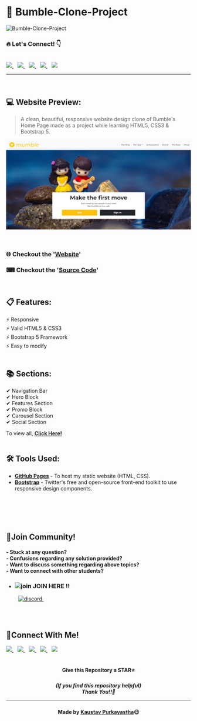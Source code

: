 # 💛 Bumble-Clone-Project

![Bumble-Clone-Project](https://socialify.git.ci/Kaustav-Purkayastha/Bumble-Clone-Project/image?description=1&descriptionEditable=Project%20-%3E%20%0ABumble%20Clone%20Project%20using%20HTML5,%20CSS3%20and%20Bootstrap%205&font=Inter&forks=1&language=1&name=1&owner=1&pattern=Brick%20Wall&stargazers=1&theme=Dark)


### 🔥 Let\'s Connect! 👇 
  <br/>
  <a href="https://twitter.com/imKaustav_">
    <img width="25px" src="https://www.vectorlogo.zone/logos/twitter/twitter-tile.svg" />
  </a>&ensp;
  <a href="https://www.linkedin.com/in/kaustav-02">
    <img width="25px" src="https://www.vectorlogo.zone/logos/linkedin/linkedin-icon.svg" />
  </a>&ensp;
  <a href="https://github.com/Kaustav-Purkayastha">
  <img width="25px" src="https://www.vectorlogo.zone/logos/github/github-icon.svg" />
  </a>&ensp;
  <a href="https://www.instagram.com/_.kaustav._/">
    <img width="25px" src="https://www.vectorlogo.zone/logos/instagram/instagram-icon.svg" />
  </a>&ensp;
  <a href="https://www.facebook.com/kaustav.purkayastha.02/">
  <img width="25px" src="https://www.vectorlogo.zone/logos/facebook/facebook-official.svg" />
  </a>
  
***
<br/>


## 💻 Website Preview:
> A clean, beautiful, responsive website design clone of Bumble's Home Page made as a project while learning HTML5, CSS3 & Bootstrap 5.

<p align="center">
    <kbd>
        <a href="https://kaustav-purkayastha.github.io/Bumble-Clone-Project/" target="_blank"><img alt="Bumble Clone Project" src="images/Website Preview.jpg">
        </a>
    </kbd>
</p>
<br/>

### 🌐 Checkout the '[Website](https://kaustav-purkayastha.github.io/Bumble-Clone-Project/)'

### ⌨ Checkout the '[Source Code](https://github.com/Kaustav-Purkayastha/Bumble-Clone-Project/blob/main/index.html)'
<br/>


## 📋 Features:
⚡ Responsive\
⚡ Valid HTML5 & CSS3\
⚡ Bootstrap 5 Framework\
⚡ Easy to modify
<br/>
<br/>


## 📚 Sections:
✔ Navigation Bar\
✔ Hero Block\
✔ Features Section\
✔ Promo Block\
✔ Carousel Section\
✔ Social Section

To view all, **[Click Here!](https://kaustav-purkayastha.github.io/Bumble-Clone-Project/)**
<br/>
<br/>


## 🛠️ Tools Used:
* [<b>GitHub Pages</b>](https://pages.github.com/) - To host my static website (HTML, CSS).
* [<b>Bootstrap</b>](https://getbootstrap.com/) - Twitter's free and open-source front-end toolkit to use responsive design components.



<br/>
<br/>
<br/>
<br/>


## 🤖Join Community!
<h4>
- Stuck at any question?<br/>
- Confusions regarding any solution provided? <br/>
- Want to discuss something regarding above topics?<br/>
- Want to connect with other students?
</h4>

- ### <img width="18px" src="https://www.vectorlogo.zone/logos/reactjs/reactjs-icon.svg" alt="join"> JOIN HERE !!
&ensp; &ensp; &ensp; <a href="https://discord.gg/B6yCkhuBqw">
<img width="150px" src="https://www.vectorlogo.zone/logos/discordapp/discordapp-official.svg" alt="discord">
</a>&ensp;

<br/>
<br/>


## 🔁Connect With Me!
  <a href="https://twitter.com/imKaustav_">
    <img width="30px" src="https://www.vectorlogo.zone/logos/twitter/twitter-tile.svg" />
  </a>&ensp;
  <a href="https://www.linkedin.com/in/kaustav-02">
    <img width="30px" src="https://www.vectorlogo.zone/logos/linkedin/linkedin-icon.svg" />
  </a>&ensp;
  <a href="https://github.com/Kaustav-Purkayastha">
  <img width="30px" src="https://www.vectorlogo.zone/logos/github/github-icon.svg" />
  </a>&ensp;
  <a href="https://www.instagram.com/_.kaustav._/">
    <img width="30px" src="https://www.vectorlogo.zone/logos/instagram/instagram-icon.svg" />
  </a>&ensp;
  <a href="https://www.facebook.com/kaustav.purkayastha.02/">
  <img width="30px" src="https://www.vectorlogo.zone/logos/facebook/facebook-official.svg" />
  </a>

<br/>
<br/>

<h4 align="center">Give this Repository a STAR⭐</h4>
<h5 align="center">(If you find this repository helpful)
<br/> Thank You!!💝
<hr/>
</h5>
<h4 align="center">Made by <a href="https://twitter.com/imKaustav_">Kaustav Purkayastha</a>😉</h4>
